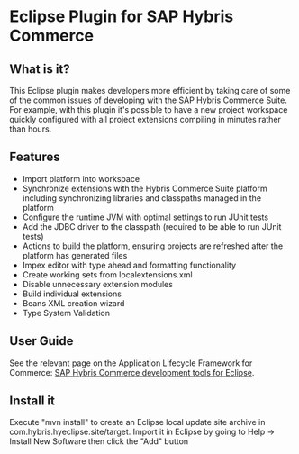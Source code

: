 # Eclipse Plugin for SAP Hybris Commerce

What is it?
-----------
This Eclipse plugin makes developers more efficient by taking care of some of the common issues of developing with the SAP Hybris Commerce Suite. For example, with this plugin it's possible to have a new project workspace quickly configured with all project extensions compiling in minutes rather than hours.

Features
-----------
* Import platform into workspace
* Synchronize extensions with the Hybris Commerce Suite platform including synchronizing libraries and classpaths managed in the platform
* Configure the runtime JVM with optimal settings to run JUnit tests
* Add the JDBC driver to the classpath (required to be able to run JUnit tests)
* Actions to build the platform, ensuring projects are refreshed after the platform has generated files
* Impex editor with type ahead and formatting functionality
* Create working sets from localextensions.xml
* Disable unnecessary extension modules
* Build individual extensions
* Beans XML creation wizard
* Type System Validation

User Guide
-------
See the relevant page on the Application Lifecycle Framework for Commerce: [SAP Hybris Commerce development tools for Eclipse](https://wiki.hybris.com/display/hybrisALF/SAP+Hybris+Commerce+development+tools+for+Eclipse).

Install it
-------
Execute "mvn install" to create an Eclipse local update site archive in com.hybris.hyeclipse.site/target. Import it in Eclipse by going to Help -> Install New Software then click the "Add" button
